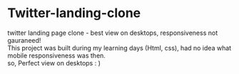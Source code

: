 # Twitter-landing-clone
twitter landing page clone - best view on desktops, responsiveness not gauraneed!  <br>
This project was built during my learning days (Html, css), had no idea what mobile responsiveness was then. <br>
so, Perfect view on desktops : )

